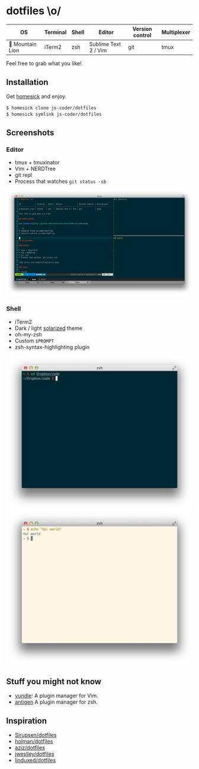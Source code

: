 # dotfiles \o/

OS              | Terminal | Shell | Editor               | Version control | Multiplexer
--------------- | -------- | ----- | -------------------- | --------------  | -----------
 Mountain Lion | iTerm2   | zsh   | Sublime Text 2 / Vim | git             | tmux

Feel free to grab what you like!

## Installation

Get [homesick](http://github.com/technicalpickles/homesick) and enjoy.

```sh
$ homesick clone js-coder/dotfiles
$ homesick symlink js-coder/dotfiles
```

## Screenshots

### Editor

* tmux + tmuxinator
* Vim + NERDTree
* git repl
* Process that watches `git status -sb`

![My editor environment](img/editor.png)

### Shell

* iTerm2
* Dark / light [solarized](http://ethanschoonover.com/solarized) theme
* oh-my-zsh
* Custom `$PROMPT`
* zsh-syntax-highlighting plugin

![Dark shell](img/shell-dark.png)
![Light shell](img/shell-light.png)

## Stuff you might not know

- [vundle](https://github.com/gmarik/vundle): A plugin manager for Vim.
- [antigen](https://github.com/zsh-users/antigen) A plugin manager for zsh.

## Inspiration

- [Sirupsen/dotfiles](https://github.com/Sirupsen/dotfiles)
- [holman/dotfiles](https://github.com/holman/dotfiles)
- [aziz/dotfiles](https://github.com/aziz/dotfiles)
- [jweslley/dotfiles](https://github.com/jweslley/dotfiles)
- [linduxed/dotfiles](https://github.com/linduxed/dotfiles)
